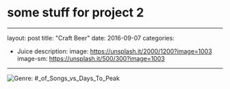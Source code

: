 # some stuff for project 2

---
layout: post
title: "Craft Beer"
date: 2016-09-07
categories:
  - Juice
description: 
image: https://unsplash.it/2000/1200?image=1003
image-sm: https://unsplash.it/500/300?image=1003
---

![Genre: #_of_Songs_vs_Days_To_Peak]({{site-url}}download.png)



